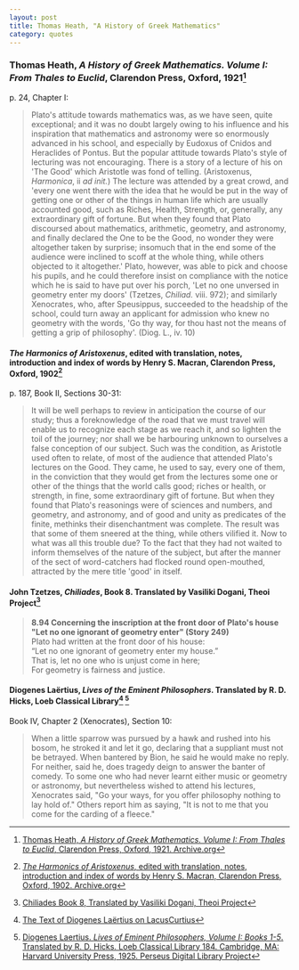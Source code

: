 ```yaml
---
layout: post
title: Thomas Heath, "A History of Greek Mathematics"
category: quotes
---
```


### Thomas Heath, *A History of Greek Mathematics. Volume I: From Thales to Euclid*, Clarendon Press, Oxford, 1921[^1]

p. 24, Chapter I:

> Plato's attitude towards mathematics was, as we have seen, quite exceptional; and it was no doubt largely owing to his influence and his inspiration that mathematics and astronomy were so enormously advanced in his school, and especially by Eudoxus of Cnidos and Heraclides of Pontus. But the popular attitude towards Plato's style of lecturing was not encouraging. There is a story of a lecture of his on 'The Good' which Aristotle was fond of telling. (Aristoxenus, *Harmonica*, ii *ad init.*) The lecture was attended by a great crowd, and 'every one went there with the idea that he would be put in the way of getting one or other of the things in human life which are usually accounted good, such as Riches, Health, Strength, or, generally, any extraordinary gift of fortune. But when they found that Plato discoursed about mathematics, arithmetic, geometry, and astronomy, and finally declared the One to be the Good, no wonder they were altogether taken by surprise; insomuch that in the end some of the audience were inclined to scoff at the whole thing, while others objected to it altogether.' Plato, however, was able to pick and choose his pupils, and he could therefore insist on compliance with the notice which he is said to have put over his porch, 'Let no one unversed in geometry enter my doors' (Tzetzes, *Chiliad.* viii. 972); and similarly Xenocrates, who, after Speusippus, succeeded to the headship of the school, could turn away an applicant for admission who knew no geometry with the words, 'Go thy way, for thou hast not the means of getting a grip of philosophy'. (Diog. L., iv. 10)

[^1]: [Thomas Heath, *A History of Greek Mathematics. Volume I: From Thales to Euclid*, Clarendon Press, Oxford, 1921. Archive.org](https://archive.org/details/cu31924008704219)

#### *The Harmonics of Aristoxenus*, edited with translation, notes, introduction and index of words by Henry S. Macran, Clarendon Press, Oxford, 1902[^2]

p. 187, Book II, Sections 30-31:

> It will be well perhaps to review in anticipation the course of our study; thus a foreknowledge of the road that we must travel will enable us to recognize each stage as we reach it, and so lighten the toil of the journey; nor shall we be harbouring unknown to ourselves a false conception of our subject. Such was the condition, as Aristotle used often to relate, of most of the audience that attended Plato's lectures on the Good. They came, he used to say, every one of them, in the conviction that they would get from the lectures some one or other of the things that the world calls good; riches or health, or strength, in fine, some extraordinary gift of fortune. But when they found that Plato's reasonings were of sciences and numbers, and geometry, and astronomy, and of good and unity as predicates of the finite, methinks their disenchantment was complete. The result was that some of them sneered at the thing, while others vilified it. Now to what was all this trouble due? To the fact that they had not waited to inform themselves of the nature of the subject, but after the manner of the sect of word-catchers had flocked round open-mouthed, attracted by the mere title 'good' in itself.

[^2]: [*The Harmonics of Aristoxenus*, edited with translation, notes, introduction and index of words by Henry S. Macran, Clarendon Press, Oxford, 1902. Archive.org](https://archive.org/details/harmonicsofarist00aris/page/187/mode/1up)

#### John Tzetzes, *Chiliades*, Book 8. Translated by Vasiliki Dogani, Theoi Project[^3]

> **8.94 Concerning the inscription at the front door of Plato's house "Let no one ignorant of geometry enter" (Story 249)**  
> Plato had written at the front door of his house:  
> “Let no one ignorant of geometry enter my house.”  
> That is, let no one who is unjust come in here;  
> For geometry is fairness and justice.

[^3]: [Chiliades Book 8, Translated by Vasiliki Dogani, Theoi Project](https://www.theoi.com/Text/TzetzesChiliades8.html)

#### Diogenes Laërtius, *Lives of the Eminent Philosophers*. Translated by R. D. Hicks, Loeb Classical Library[^4] [^5]

Book IV, Chapter 2 (Xenocrates), Section 10:

> When a little sparrow was pursued by a hawk and rushed into his bosom, he stroked it and let it go, declaring that a suppliant must not be betrayed. When bantered by Bion, he said he would make no reply. For neither, said he, does tragedy deign to answer the banter of comedy. To some one who had never learnt either music or geometry or astronomy, but nevertheless wished to attend his lectures, Xenocrates said, "Go your ways, for you offer philosophy nothing to lay hold of." Others report him as saying, "It is not to me that you come for the carding of a fleece."

[^4]: [The Text of Diogenes Laërtius on LacusCurtius](https://penelope.uchicago.edu/Thayer/E/Roman/Texts/Diogenes_Laertius/home.html)

[^5]: [Diogenes Laertius. *Lives of Eminent Philosophers, Volume I: Books 1-5*. Translated by R. D. Hicks. Loeb Classical Library 184. Cambridge, MA: Harvard University Press, 1925. Perseus Digital Library Project](http://data.perseus.org/citations/urn:cts:greekLit:tlg0004.tlg001.perseus-eng1:4.2)